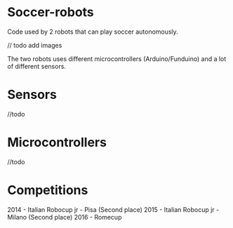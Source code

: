 # Soccer-robots

Code used by 2 robots that can play soccer autonomously. 

// todo add images

The two robots uses different microcontrollers (Arduino/Funduino) and a lot of different sensors.

# Sensors

//todo


# Microcontrollers

//todo

# Competitions

2014 - Italian Robocup jr - Pisa (Second place)
2015 - Italian Robocup jr - Milano (Second place)
2016 - Romecup

